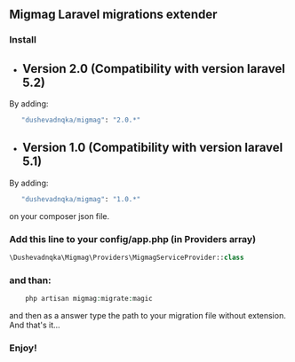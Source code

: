 ## Migmag Laravel migrations extender 

### Install

- ## Version 2.0 (Compatibility with version laravel 5.2)
By adding: 
```sh
   "dushevadnqka/migmag": "2.0.*"
```

- ## Version 1.0 (Compatibility with version laravel 5.1)
By adding: 
```sh
   "dushevadnqka/migmag": "1.0.*"
```

on your composer json file.

### Add this line to your config/app.php (in Providers array)
```php
\Dushevadnqka\Migmag\Providers\MigmagServiceProvider::class
```
### and than:

```php
    php artisan migmag:migrate:magic
```
and then as a answer type the path to your migration file without extension.
And that's it... 
### Enjoy!